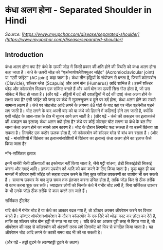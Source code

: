 # कंधा अलग होना - Separated Shoulder in Hindi
_Source: [https://www.myupchar.com/disease/separated-shoulder](https://www.myupchar.com/disease/separated-shoulder)_

## Introduction
कंधा अलग होना क्या है?
कंधे के ऊपरी जोड़ में किसी प्रकार की क्षति होने की स्थिति को कंधा अलग होना कहा जाता है। कंधे के ऊपरी जोड़ को “एक्रोमायोक्लैविक्युलर जॉइंट” (Acromioclavicular joint) या “एसी जॉइंट” (AC joint) कहा जाता है। कंधा तीन हड्डियों के संयोजन से बनता है, जिसमें कॉलरबोन (Clavicle), शॉल्डर ब्लेड (Scapula) और आर्म बोन (Humerus) आदि शामिल है।
इसमें शॉल्डर ब्लेड और कॉलरबोन मिलकर एक सॉकेट बनाते हैं और आर्म बोन का ऊपरी सिरा गोल होता है, जो उस सोकेट में फिट हो जाता है।
(और पढ़ें - हड्डियों में दर्द की दवा​हड्डियों में दर्द की दवा​)
कंधा अलग होने के लक्षण क्या हैं?
एसी जॉइंट की जगह पर कंधे में सूजनसूजन व छूने पर दर्द होना, कंधा अलग होने का सबसे सामान्य लक्षण है। कंधे पर चोटचोट आदि लगने के लगभग 48 घंटों के बाद वहां पर नील पड़नेनील पड़ने लग जाती है। चोट लगने के बाद अपनी बांह को या कंधे को हिलाने में कठिनाई होने लग जाती है, क्योंकि एसी जॉइंट के आस-पास के क्षेत्र में सूजन आने लग जाती है।
(और पढ़ें - कंधे की अकड़न का इलाजकंधे की अकड़न का इलाज)
कंधा अलग क्यों होता है?
कंधे पर कोई जोरदार चोट लगना या कंधे के बल गिर जाना कंधा अलग होने का सबसे आम कारण है। चोट के दौरान लिगामेंट फट सकता है या उसमें खिंचाव आ सकता है। लिगामेंट एक कठोर ऊतक होता है, जो कॉलरबोन को शॉल्डर ब्लेड से बांध कर रखता है।
(और पढ़ें - मांसपेशियों में खिंचाव का इलाजमांसपेशियों में खिंचाव का इलाज)
कंधा अलग होने का इलाज कैसे किया जाता है?

नॉन-सर्जिकल इलाज

इनमें सर्जरी जैसी प्रक्रियाओं का इस्तेमाल नहीं किया जाता है, जैसे पट्टी बांधना, ठंडी सिकाईठंडी सिकाई करना और दवाएं आदि। इनका उपयोग दर्द आदि को कम करने के लिए किया जाता है। कुछ बहुत ही कम मामलों में डॉक्टर एसी जॉइंट को सहारा प्रदान करने के लिए कुछ जटिल उपकरणों का उपयोग भी कर सकते हैं। 
सामान्य उपचार के बाद कुछ समय तक इंतजार करना उचित होता है, ताकि जोड़ फिर से ठीक तरीके से काम करना शुरू कर सकें। ज्यादातर लोगों को जिनके कंधे में गंभीर चोट लगी है, बिना सर्जिकल उपचार के भी उनके जोड़ ठीक तरीके से काम करने लग जाते हैं। 


सर्जिकल ट्रीटमेंट

यदि कंधे में गंभीर चोट है या कंधे का आकार बदल गया है, तो डॉक्टर अक्सर ऑपरेशन करने पर विचार करते हैं। डॉक्टर ऑपरेशनऑपरेशन के दौरान कॉलरबोन के एक सिरे को थोड़ा काट कर छोटा कर देते हैं, ताकि वह शॉल्डर ब्लेड बोन हड्डी से रगड़ ना खा पाए। 
यदि कंधे का आकार पूरी तरह से बिगड़ गया है, तो ऑपरेशन की मदद से कॉलरबोन की अंदरुनी तरफ लगे लिगामेंट को फिर से संगठित किया जाता है। यह ऑपरेशन चोट आदि लगने के काफी समय बाद भी की जा सकती है।



(और पढ़ें - हड्डी टूटने के लक्षणहड्डी टूटने के लक्षण)

